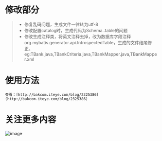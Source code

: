 # 修改部分
> * 修复乱码问题，生成文件一律转为utf-8
> * 修改配置catalog时，生成代码为Schema..table的问题
> * 修改生成注释类，将英文注释去掉，改为数据库字段注释
> org.mybatis.generator.api.IntrospectedTable，生成的文件结尾修正。eg:TBank.java,TBankCriteria.java,TBankMapper.java,TBankMapper.xml


# 使用方法
    查看：[http://bakcom.iteye.com/blog/2325386](http://bakcom.iteye.com/blog/2325386)

# 关注更多内容
![image](https://github.com/backkoms/simplemall/blob/develop/getqrcode.jpeg?raw=true)
